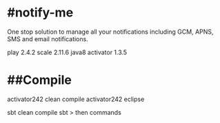 #notify-me
=========
One stop solution to manage all your notifications including GCM, APNS, SMS and email notifications.

play 2.4.2
scale 2.11.6
java8
activator 1.3.5

##Compile
=========
activator242 clean compile
activator242 eclipse

sbt clean compile
sbt > then commands


